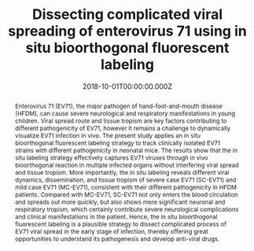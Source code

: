 ﻿---
title: "Dissecting complicated viral spreading of enterovirus 71 using in situ bioorthogonal fluorescent labeling"
publication_types: ["2"]
# Author notes (optional)
authors: 
  - Hong Pan
  - Xiangjie Yao
  - Weihua-Chen
  - Fangfang Wang
  - Huamei He
  - Lanlan Liu
  - Yaqing He
  - Jinquan Chen
  - Puzi-Jiang
  - Renli Zhang
  - Yifan Ma
  - Lintao Cai




# Author notes (optional)
author_notes: []

publication_short: 
abstract: >-
  Enterovirus 71 (EV71), the major pathogen of hand-foot-and-mouth disease (HFDM), can cause severe neurological and respiratory manifestations in young children. Viral spread route and tissue tropism are key factors contributing to different pathogenicity of EV71, however it remains a challenge to dynamically visualize EV71 infection in vivo. The present study applies an in situ bioorthogonal fluorescent labeling strategy to track clinically isolated EV71 strains with different pathogenicity in neonatal mice. The results show that the in situ labeling strategy effectively captures EV71 viruses through in vivo bioorthogonal reaction in multiple infected organs without interfering viral spread and tissue tropism. More importantly, the in situ labeling reveals different viral dynamics, dissemination, and tissue tropism of severe case EV71 (SC-EV71) and mild case EV71 (MC-EV71), consistent with their different pathogenicity in HFDM patients. Compared with MC-EV71, SC-EV71 not only enters the blood circulation and spreads out more quickly, but also shows more significant neuronal and respiratory tropism, which certainly contribute severe neurological complications and clinical manifestations in the patient. Hence, the in situ bioorthogonal fluorescent labeling is a plausible strategy to dissect complicated process of EV71 viral spread in the early stage of infection, thereby offering great opportunities to understand its pathogenesis and develop anti-viral drugs.
draft: false
featured: ture

slides: null
url_pdf: ''
image:
  caption: ""
  focal_point: ""
  preview_only: false
summary: ""
url_dataset: ""
url_project: ""
url_source: ""
url_video: ""

doi: 10.1016/j.biomaterials.2018.07.061
tags:
  - Biomaterials
publication: Biomaterials
projects: []
date: 2018-10-01T00:00:00.000Z
url_slides: ""
publishDate: 2017-01-01T00:00:00.000Z
url_poster: ""
url_code: ""
---

